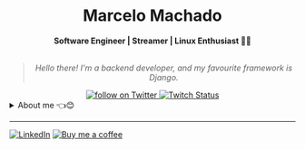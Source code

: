 <h1 align="center"> Marcelo Machado </h1>
    
<div align="center">
<b>Software Engineer | Streamer | Linux Enthusiast 🐍🐧</b>
<br>
<br>

<blockquote>
    <p><i>
        Hello there! I'm a backend developer, and my favourite framework is Django.
    </i></p>
</blockquote>
</div>

<div align="center">
    <a href="https://twitter.com/intent/follow?screen_name=hayashilol1">
        <img src="https://img.shields.io/twitter/follow/hayashilol1?style=social&logo=twitter"
        alt="follow on Twitter">
    </a>
    <a href="https://www.twitch.tv/hayashilol1">
    <img alt="Twitch Status" src="https://img.shields.io/twitch/status/hayashilol1?style=social">
    </a>
</div>

<details closed>
<summary>About me 👈😊</summary>

---


<div align="right" style="margin:auto">
     <a href="https://github.com/mmaachado">
        <img height="180em" src="https://github-readme-stats.vercel.app/api/top-langs/?username=mmaachado&hide=html,jupyter%20notebook&langs_count=6&hide_border=true&layout=compact&show_icons=true&line_height=27&langs_count=10&theme=transparent&title_color=4a86d1&custom_title=My%20favourite%20languages"
       alt="Most used languages" align="right">
    </a>
</div>


Hey there!! I am Marcelo, aka [**@hayashilol1**](https://twitter.com/hayashilol1) :wave:😊

I'm a pragmatic developer with a passion for metrics and beating former **best yets**.

Generally the type of person who accepts challenges. I'm what they call creative and ambitious, with a talent for thinking outside the box.

My main knowledge in technologies are **Python**, **Django**, **Flask**, **Docker**. I am also comfortable using **C++** and **Swift**.

<img src="https://raw.githubusercontent.com/MicaelliMedeiros/micaellimedeiros/master/image/computer-illustration.png" min-width="400px" max-width="400px" width="400px" align="right" alt="computer-illustration.png">

<!-- <div align="right" style="margin:auto">
    <a href="https://wakatime.com/@hayashilol1">
        <img width="300em" src="https://wakatime.com/badge/user/1bda1681-3229-4221-b982-968a3af3700b.svg" alt="Wakatime stats" align="right" />
    </a>
</div> -->


    

I am currently working as _main developer_ for the [Anti Coding Coding Club](https://www.youtube.com/@anticodingcodingclub) project. 

</details>

---

<div align="left">

[![LinkedIn](https://img.shields.io/badge/linkedin-%230077B5.svg?style=for-the-badge&logo=linkedin&logoColor=white)](https://www.linkedin.com/in/marcelo-machado/)
[![Buy me a coffee](https://img.shields.io/badge/Buy%20Me%20a%20Coffee-ffdd00?style=for-the-badge&logo=buy-me-a-coffee&logoColor=black)](https://www.buymeacoffee.com/anticodingclub)
</div>